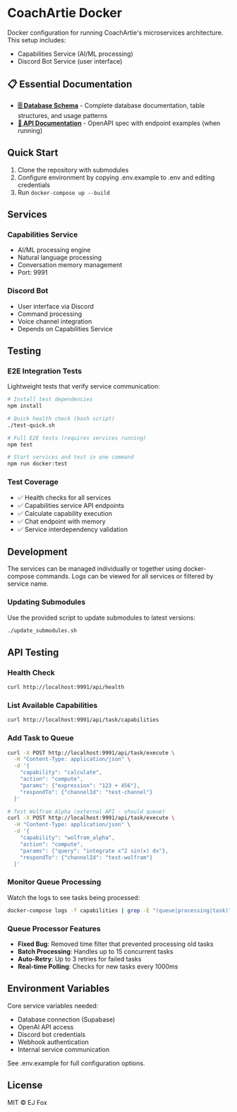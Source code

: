 # CoachArtie Docker

Docker configuration for running CoachArtie's microservices architecture. This setup includes:
- Capabilities Service (AI/ML processing)
- Discord Bot Service (user interface)

## 📋 Essential Documentation

- **[🗄️ Database Schema](./database/README.md)** - Complete database documentation, table structures, and usage patterns
- **[🔧 API Documentation](http://localhost:9991/openapi.yaml)** - OpenAPI spec with endpoint examples (when running)

## Quick Start

1. Clone the repository with submodules
2. Configure environment by copying .env.example to .env and editing credentials
3. Run `docker-compose up --build`

## Services

### Capabilities Service
- AI/ML processing engine
- Natural language processing
- Conversation memory management
- Port: 9991

### Discord Bot
- User interface via Discord
- Command processing
- Voice channel integration
- Depends on Capabilities Service

## Testing

### E2E Integration Tests
Lightweight tests that verify service communication:

```bash
# Install test dependencies
npm install

# Quick health check (bash script)
./test-quick.sh

# Full E2E tests (requires services running)
npm test

# Start services and test in one command
npm run docker:test
```

### Test Coverage
- ✅ Health checks for all services
- ✅ Capabilities service API endpoints
- ✅ Calculate capability execution
- ✅ Chat endpoint with memory
- ✅ Service interdependency validation

## Development

The services can be managed individually or together using docker-compose commands. Logs can be viewed for all services or filtered by service name.

### Updating Submodules

Use the provided script to update submodules to latest versions:
```bash
./update_submodules.sh
```

## API Testing

### Health Check
```bash
curl http://localhost:9991/api/health
```

### List Available Capabilities
```bash
curl http://localhost:9991/api/task/capabilities
```

### Add Task to Queue
```bash
curl -X POST http://localhost:9991/api/task/execute \
  -H "Content-Type: application/json" \
  -d '{
    "capability": "calculate", 
    "action": "compute",
    "params": {"expression": "123 + 456"}, 
    "respondTo": {"channelId": "test-channel"}
  }'

# Test Wolfram Alpha (external API - should queue)
curl -X POST http://localhost:9991/api/task/execute \
  -H "Content-Type: application/json" \
  -d '{
    "capability": "wolfram_alpha", 
    "action": "compute",
    "params": {"query": "integrate x^2 sin(x) dx"}, 
    "respondTo": {"channelId": "test-wolfram"}
  }'
```

### Monitor Queue Processing
Watch the logs to see tasks being processed:
```bash
docker-compose logs -f capabilities | grep -E "(queue|processing|task)"
```

### Queue Processor Features
- **Fixed Bug**: Removed time filter that prevented processing old tasks
- **Batch Processing**: Handles up to 15 concurrent tasks
- **Auto-Retry**: Up to 3 retries for failed tasks  
- **Real-time Polling**: Checks for new tasks every 1000ms

## Environment Variables

Core service variables needed:
- Database connection (Supabase)
- OpenAI API access
- Discord bot credentials
- Webhook authentication
- Internal service communication

See .env.example for full configuration options.

## License

MIT © EJ Fox
